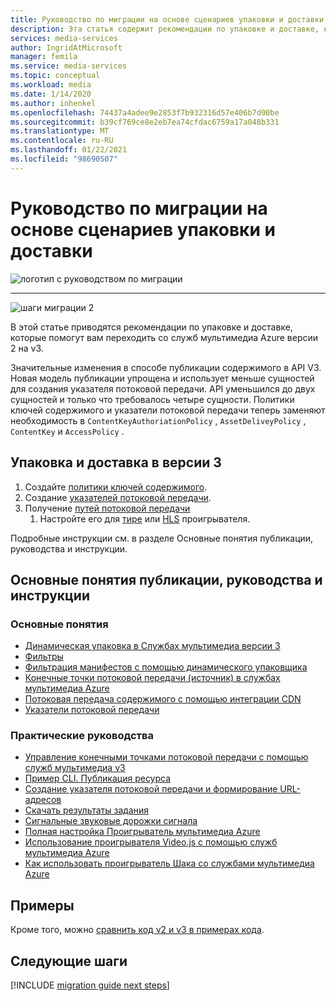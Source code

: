 ```yaml
---
title: Руководство по миграции на основе сценариев упаковки и доставки | Документация Майкрософт
description: Эта статья содержит рекомендации по упаковке и доставке, которые помогут вам переходить со служб мультимедиа Azure версии 2 на v3.
services: media-services
author: IngridAtMicrosoft
manager: femila
ms.service: media-services
ms.topic: conceptual
ms.workload: media
ms.date: 1/14/2020
ms.author: inhenkel
ms.openlocfilehash: 74437a4adee9e2853f7b932316d57e406b7d00be
ms.sourcegitcommit: b39cf769ce8e2eb7ea74cfdac6759a17a048b331
ms.translationtype: MT
ms.contentlocale: ru-RU
ms.lasthandoff: 01/22/2021
ms.locfileid: "98690507"
---
```

# <a name="packaging-and-delivery-scenario-based-migration-guidance"></a>Руководство по миграции на основе сценариев упаковки и доставки

![логотип с руководством по миграции](./media/migration-guide/azure-media-services-logo-migration-guide.svg)

<hr color="#5ea0ef" size="10">

![шаги миграции 2](./media/migration-guide/steps-4.svg)

В этой статье приводятся рекомендации по упаковке и доставке, которые помогут вам переходить со служб мультимедиа Azure версии 2 на v3.

Значительные изменения в способе публикации содержимого в API V3. Новая модель публикации упрощена и использует меньше сущностей для создания указателя потоковой передачи. API уменьшился до двух сущностей и только что требовалось четыре сущности. Политики ключей содержимого и указатели потоковой передачи теперь заменяют необходимость в `ContentKeyAuthoriationPolicy` , `AssetDeliveyPolicy` , `ContentKey` и `AccessPolicy` .

## <a name="packaging-and-delivery-in-v3"></a>Упаковка и доставка в версии 3

1. Создайте [политики ключей содержимого](content-key-policy-concept.md).
1. Создание [указателей потоковой передачи](streaming-locators-concept.md).
1. Получение [путей потоковой передачи](create-streaming-locator-build-url.md) 
    1. Настройте его для [тире](dynamic-packaging-overview.md#mpeg-dash-protocol) или [HLS](dynamic-packaging-overview.md#hls-protocol) проигрывателя.

Подробные инструкции см. в разделе Основные понятия публикации, руководства и инструкции.

## <a name="publishing-concepts-tutorials-and-how-to-guides"></a>Основные понятия публикации, руководства и инструкции

### <a name="concepts"></a>Основные понятия

- [Динамическая упаковка в Службах мультимедиа версии 3](dynamic-packaging-overview.md)
- [Фильтры](filters-concept.md)
- [Фильтрация манифестов с помощью динамического упаковщика](filters-dynamic-manifest-overview.md)
- [Конечные точки потоковой передачи (источник) в службах мультимедиа Azure](streaming-endpoint-concept.md)
- [Потоковая передача содержимого с помощью интеграции CDN](scale-streaming-cdn.md)
- [Указатели потоковой передачи](streaming-locators-concept.md)

### <a name="how-to-guides"></a>Практические руководства

- [Управление конечными точками потоковой передачи с помощью служб мультимедиа v3](manage-streaming-endpoints-howto.md)
- [Пример CLI. Публикация ресурса](cli-publish-asset.md)
- [Создание указателя потоковой передачи и формирование URL-адресов](create-streaming-locator-build-url.md)
- [Скачать результаты задания](download-results-howto.md)
- [Сигнальные звуковые дорожки сигнала](signal-descriptive-audio-howto.md)
- [Полная настройка Проигрыватель мультимедиа Azure](https://docs.microsoft.com/azure/media-services/azure-media-player/azure-media-player-full-setup)
- [Использование проигрывателя Video.js с помощью служб мультимедиа Azure](how-to-video-js-player.md)
- [Как использовать проигрыватель Шака со службами мультимедиа Azure](how-to-shaka-player.md)

## <a name="samples"></a>Примеры

Кроме того, можно [сравнить код v2 и v3 в примерах кода](migrate-v-2-v-3-migration-samples.md).

## <a name="next-steps"></a>Следующие шаги

[!INCLUDE [migration guide next steps](./includes/migration-guide-next-steps.md)]
